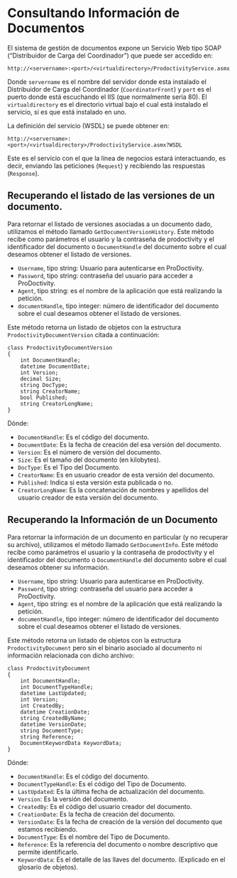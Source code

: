 Consultando Información de Documentos
=======================

El sistema de gestión de documentos expone un Servicio Web tipo SOAP (“Distribuidor de Carga del Coordinador”) que puede ser accedido en:

	http://<servername>:<port>/<virtualdirectory>/ProdoctivityService.asmx 

Donde `servername` es el nombre del servidor donde esta instalado el Distribuidor de Carga del Coordinador (`CoordinatorFront`) y `port` es el puerto donde  está escuchando el IIS (que normalmente sería 80).  El `virtualdirectory` es el directorio virtual bajo el cual está instalado el servicio, si es que está instalado en uno.

La definición del servicio (WSDL) se puede obtener en:

	http://<servername>:<port>/<virtualdirectory>/ProdoctivityService.asmx?WSDL

Este es el servicio con el que la línea de negocios estará interactuando, es decir, enviando las peticiones (`Request`) y recibiendo las respuestas (`Response`). 

Recuperando el listado de las versiones de un documento.
---
Para retornar el listado de versiones asociadas a un documento dado, utilizamos el método llamado `GetDocumentVersionHistory`.  Este método recibe como parámetros el usuario y la contraseña de prodoctivity y el identificador del documento o `DocumentHandle` del documento sobre el cual deseamos obtener el listado de versiones.

* `Username`, tipo string: Usuario para autenticarse en ProDoctivity.
* `Password`, tipo string: contraseña del usuario para acceder a ProDoctivity.
* `Agent`, tipo string: es el nombre de la aplicación que está realizando la petición.
* `documentHandle`, tipo integer: número de identificador del documento sobre el cual deseamos obtener el listado de versiones.

Este método retorna un listado de objetos con la estructura `ProdoctivityDocumentVersion` citada a continuación:

	class ProdoctivityDocumentVersion
	{
		int DocumentHandle;
		datetime DocumentDate;
		int Version;
		decimal Size;
		string DocType;
		string CreatorName;
		bool Published;
		string CreatorLongName;
	}

Dónde:

* `DocumentHandle`: Es el código del documento.
* `DocumentDate`: Es la fecha de creación del esa versión del documento.
* `Version`: Es el número de versión del documento.
* `Size`: Es el tamaño del documento (en kilobytes).
* `DocType`: Es el Tipo del Documento.
* `CreatorName`: Es en usuario creador de esta versión del documento.
* `Published`: Indica si esta versión esta publicada o no.
* `CreatorLongName`: Es la concatenación de nombres y apellidos del usuario creador de esta versión del documento.

Recuperando la Información de un Documento 
--
Para retornar la información de un documento en particular (y no recuperar su archivo), utilizamos el método llamado `GetDocumentInfo`.  Este método recibe como parámetros el usuario y la contraseña de prodoctivity y el identificador del documento o `DocumentHandle` del documento sobre el cual deseamos obtener su información.

* `Username`, tipo string: Usuario para autenticarse en ProDoctivity.
* `Password`, tipo string: contraseña del usuario para acceder a ProDoctivity.
* `Agent`, tipo string: es el nombre de la aplicación que está realizando la petición.
* `documentHandle`, tipo integer: número de identificador del documento sobre el cual deseamos obtener el listado de versiones.

Este método retorna un listado de objetos con la estructura `ProdoctivityDocument` pero sin el binario asociado al documento ni información relacionada con dicho archivo:

	class ProdoctivityDocument
	{
		int DocumentHandle;
		int DocumentTypeHandle;
		datetime LastUpdated;
		int Version;
		int CreatedBy;
		datetime CreationDate;
		string CreatedByName;
		datetime VersionDate;
		string DocumentType;
		string Reference;
		DocumentKeywordData KeywordData;
	}

Dónde:

* `DocumentHandle`: Es el código del documento.
* `DocumentTypeHandle`: Es el código del Tipo de Documento.
* `LastUpdated`: Es la última fecha de actualización del documento.
* `Version`: Es la versión del documento.
* `CreatedBy`: Es el código del usuario creador del documento.
* `CreationDate`: Es la fecha de creación del documento.
* `VersionDate`: Es la fecha de creación de la versión del documento que estamos recibiendo.
* `DocumentType`: Es el nombre del Tipo de Documento.
* `Reference`: Es la referencia del documento o nombre descriptivo que permite identificarlo.
* `KeywordData`: Es el detalle de las llaves del documento. (Explicado en el glosario de objetos).
